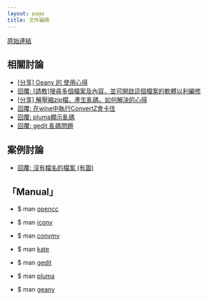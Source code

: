 ```yaml
---
layout: page
title: 文件編碼
---
```


[原始連結](http://www.ubuntu-tw.org/modules/newbb/viewtopic.php?post_id=333558#forumpost333558)


## 相關討論

* [[分享] Geany 的 使用心得](http://www.ubuntu-tw.org/modules/newbb/viewtopic.php?post_id=326880#forumpost326880)
* [回覆: [請教]搜尋多個檔案及內容，並可開啟這個檔案的軟體以利編修](http://www.ubuntu-tw.org/modules/newbb/viewtopic.php?post_id=326776#forumpost326776)
* [[分享] 解壓縮zip檔，產生亂碼，如何解決的心得](http://www.ubuntu-tw.org/modules/newbb/viewtopic.php?topic_id=91908)
* [回覆: 在wine中執行ConvertZ會卡住](http://www.ubuntu-tw.org/modules/newbb/viewtopic.php?post_id=330726#forumpost330726)
* [回覆: pluma顯示亂碼](http://www.ubuntu-tw.org/modules/newbb/viewtopic.php?post_id=330364#forumpost330364)
* [回覆: gedit 亂碼問題](http://www.ubuntu-tw.org/modules/newbb/viewtopic.php?post_id=318884#forumpost318884)


## 案例討論

* [回覆: 沒有檔名的檔案 (有圖)](http://www.ubuntu-tw.org/modules/newbb/viewtopic.php?post_id=339572#forumpost339572)

## 「Manual」

* $ man [opencc](http://manpages.ubuntu.com/manpages/trusty/en/man1/opencc.1.html)
* $ man [iconv](http://manpages.ubuntu.com/manpages/trusty/en/man1/iconv.1.html)
* $ man [convmv](http://manpages.ubuntu.com/manpages/trusty/en/man1/convmv.1.html)


* $ man [kate](http://manpages.ubuntu.com/manpages/trusty/en/man1/kate.1.html)
* $ man [gedit](http://manpages.ubuntu.com/manpages/trusty/en/man1/gedit.1.html)
* $ man [pluma](http://manpages.ubuntu.com/manpages/utopic/en/man1/pluma.1.html)
* $ man [geany](http://manpages.ubuntu.com/manpages/trusty/en/man1/geany.1.html)
